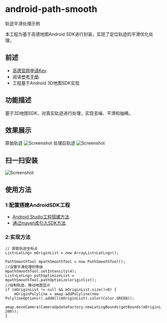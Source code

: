 # android-path-smooth
轨迹平滑处理示例

本工程为基于高德地图Android SDK进行封装，实现了定位轨迹的平滑优化处理。
## 前述 ##
- [高德官网申请Key](http://lbs.amap.com/dev/#/).
- 阅读[参考手册](http://a.amap.com/lbs/static/unzip/Android_Map_Doc/index.html).
- 工程基于Android 3D地图SDK实现

## 功能描述 ##
基于3D地图SDK，对真实轨迹进行处理，实现去噪、平滑和抽稀。

## 效果展示 ##
原始轨迹
![Screenshot]( https://github.com/amap-demo/android-path-smooth/raw/master/apk/Screenshot1.png )
处理后轨迹
![Screenshot]( https://github.com/amap-demo/android-path-smooth/raw/master/apk/Screenshot12png )


## 扫一扫安装 ##
![Screenshot]( https://raw.githubusercontent.com/amap-demo/android-path-smooth/master/apk/download.png)  

## 使用方法 ##
### 1:配置搭建AndroidSDK工程 ###
- [Android Studio工程搭建方法](http://lbs.amap.com/api/android-sdk/guide/create-project/android-studio-create-project).
- [通过maven库引入SDK方法](http://lbs.amap.com/api/android-sdk/guide/create-project/android-studio-create-project#gradle_sdk).

### 2:实现方法 ###

``` 
// 获取轨迹坐标点
List<LatLng> mOriginList = new ArrayList<LatLng>();

PathSmoothTool mpathSmoothTool = new PathSmoothTool();
//设置平滑处理的等级
mpathSmoothTool.setIntensity(4);
List<LatLng> pathoptimizeList = mpathSmoothTool.pathOptimize(originlist);
//绘制轨迹，移动地图显示
if (mOriginList != null && mOriginList.size()>0) {
    mOriginPolyline = amap.addPolyline(new PolylineOptions().addAll(mOriginList).color(Color.GREEN));
    amap.moveCamera(CameraUpdateFactory.newLatLngBounds(getBounds(mOriginList), 200));
}
```

